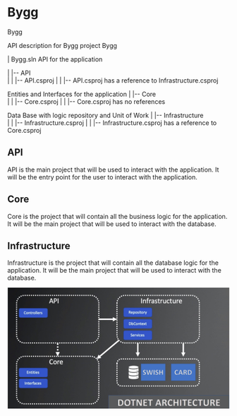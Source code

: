 # Bygg
Bygg

API description for Bygg project Bygg

|   Bygg.sln
API for the application

|   |-- API\
|   |   |-- API.csproj
|   |   |-- API.csproj has a reference to Infrastructure.csproj

Entities and Interfaces for the application
|   |-- Core\
|   |   |-- Core.csproj
|   |   |-- Core.csproj has no references

Data Base with logic repository and Unit of Work
|   |-- Infrastructure\
|   |   |-- Infrastructure.csproj
|   |   |-- Infrastructure.csproj has a reference to Core.csproj

## API
API is the main project that will be used to interact with the application. It will be the entry point for the user to interact with the application.

## Core
Core is the project that will contain all the business logic for the application. It will be the main project that will be used to interact with the database.

## Infrastructure
Infrastructure is the project that will contain all the database logic for the application. It will be the main project that will be used to interact with the database.

![Bygg](./DotnetBygg.jpg)